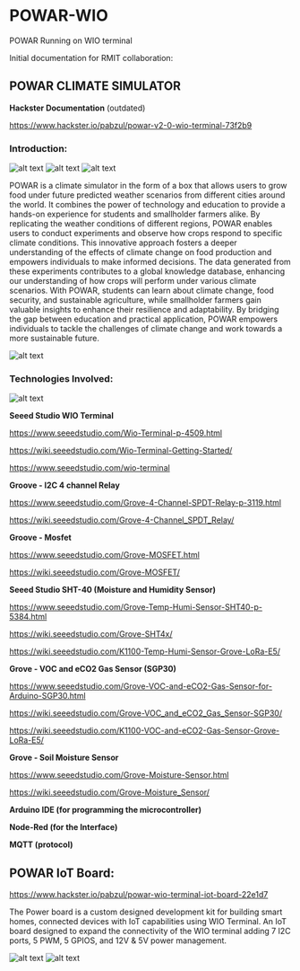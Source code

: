 # POWAR-WIO
POWAR Running on WIO terminal

Initial documentation for RMIT collaboration:

## POWAR CLIMATE SIMULATOR

**Hackster Documentation** (outdated)

https://www.hackster.io/pabzul/powar-v2-0-wio-terminal-73f2b9

### Introduction:

![alt text](images/powar_left.jpg) ![alt text](images/powar_center.jpg) ![alt text](images/powar_right.jpg)

POWAR is a climate simulator in the form of a box that allows users to grow food under future predicted weather scenarios from different cities around the world. It combines the power of technology and education to provide a hands-on experience for students and smallholder farmers alike. By replicating the weather conditions of different regions, POWAR enables users to conduct experiments and observe how crops respond to specific climate conditions. This innovative approach fosters a deeper understanding of the effects of climate change on food production and empowers individuals to make informed decisions. The data generated from these experiments contributes to a global knowledge database, enhancing our understanding of how crops will perform under various climate scenarios. With POWAR, students can learn about climate change, food security, and sustainable agriculture, while smallholder farmers gain valuable insights to enhance their resilience and adaptability. By bridging the gap between education and practical application, POWAR empowers individuals to tackle the challenges of climate change and work towards a more sustainable future.

![alt text](images/powar_dashboard.png)

### Technologies Involved:

![alt text](images/powar_interior.jpg)


**Seeed Studio WIO Terminal**

https://www.seeedstudio.com/Wio-Terminal-p-4509.html

https://wiki.seeedstudio.com/Wio-Terminal-Getting-Started/

https://www.seeedstudio.com/wio-terminal



**Groove - I2C 4 channel Relay**

https://www.seeedstudio.com/Grove-4-Channel-SPDT-Relay-p-3119.html

https://wiki.seeedstudio.com/Grove-4-Channel_SPDT_Relay/



**Groove - Mosfet**

https://www.seeedstudio.com/Grove-MOSFET.html

https://wiki.seeedstudio.com/Grove-MOSFET/



**Seeed Studio SHT-40 (Moisture and Humidity Sensor)**

https://www.seeedstudio.com/Grove-Temp-Humi-Sensor-SHT40-p-5384.html

https://wiki.seeedstudio.com/Grove-SHT4x/

https://wiki.seeedstudio.com/K1100-Temp-Humi-Sensor-Grove-LoRa-E5/



**Grove - VOC and eCO2 Gas Sensor (SGP30)**

https://www.seeedstudio.com/Grove-VOC-and-eCO2-Gas-Sensor-for-Arduino-SGP30.html

https://wiki.seeedstudio.com/Grove-VOC_and_eCO2_Gas_Sensor-SGP30/

https://wiki.seeedstudio.com/K1100-VOC-and-eCO2-Gas-Sensor-Grove-LoRa-E5/

**Grove - Soil Moisture Sensor**

https://www.seeedstudio.com/Grove-Moisture-Sensor.html

https://wiki.seeedstudio.com/Grove-Moisture_Sensor/


**Arduino IDE (for programming the microcontroller)**


**Node-Red (for the Interface)**


**MQTT (protocol)**


## POWAR IoT Board:

https://www.hackster.io/pabzul/powar-wio-terminal-iot-board-22e1d7

The Power board is a custom designed development kit for building smart homes, connected devices with IoT capabilities using WIO Terminal. An IoT board designed to expand the connectivity of the WIO terminal adding 7 I2C ports, 5 PWM, 5 GPIOS, and 12V & 5V power management.

![alt text](images/powar_board1.png)
![alt text](images/powar_board2.png)